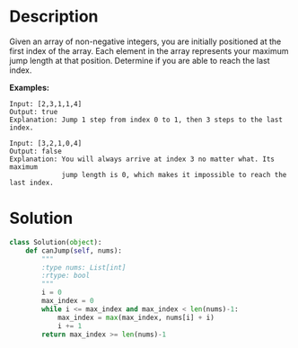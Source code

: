 # Description

Given an array of non-negative integers, you are initially positioned at the first index of the array.
Each element in the array represents your maximum jump length at that position.
Determine if you are able to reach the last index.

**Examples:**

```
Input: [2,3,1,1,4]
Output: true
Explanation: Jump 1 step from index 0 to 1, then 3 steps to the last index.

Input: [3,2,1,0,4]
Output: false
Explanation: You will always arrive at index 3 no matter what. Its maximum
             jump length is 0, which makes it impossible to reach the last index.
```             

# Solution

```python
class Solution(object):
    def canJump(self, nums):
        """
        :type nums: List[int]
        :rtype: bool
        """
        i = 0
        max_index = 0
        while i <= max_index and max_index < len(nums)-1:
            max_index = max(max_index, nums[i] + i)
            i += 1
        return max_index >= len(nums)-1
            
```
